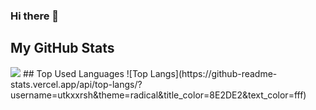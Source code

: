 ### Hi there 👋

<!--
**utkxxrsh/utkxxrsh** is a ✨ _special_ ✨ repository because its `README.md` (this file) appears on your GitHub profile.

Here are some ideas to get you started:

- 🔭 I’m currently working on ...
- 🌱 I’m currently learning ...
- 👯 I’m looking to collaborate on ...
- 🤔 I’m looking for help with ...
- 💬 Ask me about ...
- 📫 How to reach me: ...
- 😄 Pronouns: ...
- ⚡ Fun fact: ...
-->
## My GitHub Stats
<img src="https://github-readme-stats.vercel.app/api?username=utkxxrsh&bg_color=30,e96443,904e95&title_color=fff&text_color=fff">
## Top Used Languages
![Top Langs](https://github-readme-stats.vercel.app/api/top-langs/?username=utkxxrsh&theme=radical&title_color=8E2DE2&text_color=fff)
